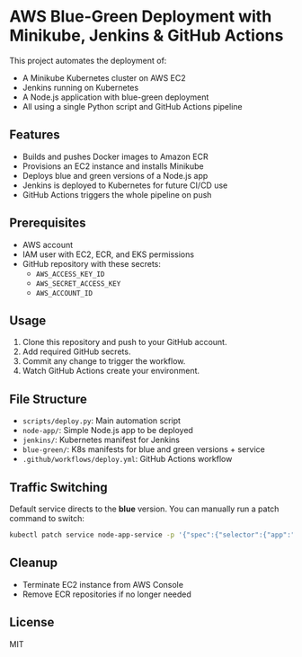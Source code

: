 # AWS Blue-Green Deployment with Minikube, Jenkins & GitHub Actions

This project automates the deployment of:
- A Minikube Kubernetes cluster on AWS EC2
- Jenkins running on Kubernetes
- A Node.js application with blue-green deployment
- All using a single Python script and GitHub Actions pipeline

## Features

- Builds and pushes Docker images to Amazon ECR
- Provisions an EC2 instance and installs Minikube
- Deploys blue and green versions of a Node.js app
- Jenkins is deployed to Kubernetes for future CI/CD use
- GitHub Actions triggers the whole pipeline on push
## Prerequisites

- AWS account
- IAM user with EC2, ECR, and EKS permissions
- GitHub repository with these secrets:
  - `AWS_ACCESS_KEY_ID`
  - `AWS_SECRET_ACCESS_KEY`
  - `AWS_ACCOUNT_ID`

## Usage

1. Clone this repository and push to your GitHub account.
2. Add required GitHub secrets.
3. Commit any change to trigger the workflow.
4. Watch GitHub Actions create your environment.

## File Structure

- `scripts/deploy.py`: Main automation script
- `node-app/`: Simple Node.js app to be deployed
- `jenkins/`: Kubernetes manifest for Jenkins
- `blue-green/`: K8s manifests for blue and green versions + service
- `.github/workflows/deploy.yml`: GitHub Actions workflow

## Traffic Switching

Default service directs to the **blue** version. You can manually run a patch command to switch:

```sh
kubectl patch service node-app-service -p '{"spec":{"selector":{"app":"node-app","version":"green"}}}'
```

## Cleanup

- Terminate EC2 instance from AWS Console
- Remove ECR repositories if no longer needed

## License

MIT

